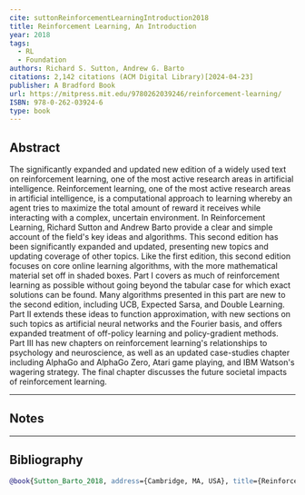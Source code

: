 ```yaml
---
cite: suttonReinforcementLearningIntroduction2018
title: Reinforcement Learning, An Introduction
year: 2018
tags:
  - RL
  - Foundation
authors: Richard S. Sutton, Andrew G. Barto
citations: 2,142 citations (ACM Digital Library)[2024-04-23]
publisher: A Bradford Book
url: https://mitpress.mit.edu/9780262039246/reinforcement-learning/
ISBN: 978-0-262-03924-6
type: book
---
```


## Abstract 
The significantly expanded and updated new edition of a widely used text on reinforcement learning, one of the most active research areas in artificial intelligence. Reinforcement learning, one of the most active research areas in artificial intelligence, is a computational approach to learning whereby an agent tries to maximize the total amount of reward it receives while interacting with a complex, uncertain environment. In Reinforcement Learning, Richard Sutton and Andrew Barto provide a clear and simple account of the field's key ideas and algorithms. This second edition has been significantly expanded and updated, presenting new topics and updating coverage of other topics. Like the first edition, this second edition focuses on core online learning algorithms, with the more mathematical material set off in shaded boxes. Part I covers as much of reinforcement learning as possible without going beyond the tabular case for which exact solutions can be found. Many algorithms presented in this part are new to the second edition, including UCB, Expected Sarsa, and Double Learning. Part II extends these ideas to function approximation, with new sections on such topics as artificial neural networks and the Fourier basis, and offers expanded treatment of off-policy learning and policy-gradient methods. Part III has new chapters on reinforcement learning's relationships to psychology and neuroscience, as well as an updated case-studies chapter including AlphaGo and AlphaGo Zero, Atari game playing, and IBM Watson's wagering strategy. The final chapter discusses the future societal impacts of reinforcement learning.


---
## Notes
>


---
## Bibliography

```bibtex
@book{Sutton_Barto_2018, address={Cambridge, MA, USA}, title={Reinforcement Learning: An Introduction}, ISBN={978-0-262-03924-6}, url={[https://mitpress.mit.edu/9780262039246/reinforcement-learning/](https://mitpress.mit.edu/9780262039246/reinforcement-learning/)}, abstractNote={The significantly expanded and updated new edition of a widely used text on reinforcement learning, one of the most active research areas in artificial intelligence. Reinforcement learning, one of the most active research areas in artificial intelligence, is a computational approach to learning whereby an agent tries to maximize the total amount of reward it receives while interacting with a complex, uncertain environment. In Reinforcement Learning, Richard Sutton and Andrew Barto provide a clear and simple account of the field’s key ideas and algorithms. This second edition has been significantly expanded and updated, presenting new topics and updating coverage of other topics. Like the first edition, this second edition focuses on core online learning algorithms, with the more mathematical material set off in shaded boxes. Part I covers as much of reinforcement learning as possible without going beyond the tabular case for which exact solutions can be found. Many algorithms presented in this part are new to the second edition, including UCB, Expected Sarsa, and Double Learning. Part II extends these ideas to function approximation, with new sections on such topics as artificial neural networks and the Fourier basis, and offers expanded treatment of off-policy learning and policy-gradient methods. Part III has new chapters on reinforcement learning’s relationships to psychology and neuroscience, as well as an updated case-studies chapter including AlphaGo and AlphaGo Zero, Atari game playing, and IBM Watson’s wagering strategy. The final chapter discusses the future societal impacts of reinforcement learning.}, note={2,142 citations (ACM Digital Library)[2024-04-23]}, publisher={A Bradford Book}, author={Sutton, Richard S. and Barto, Andrew G.}, year={2018}, month=oct }
```
